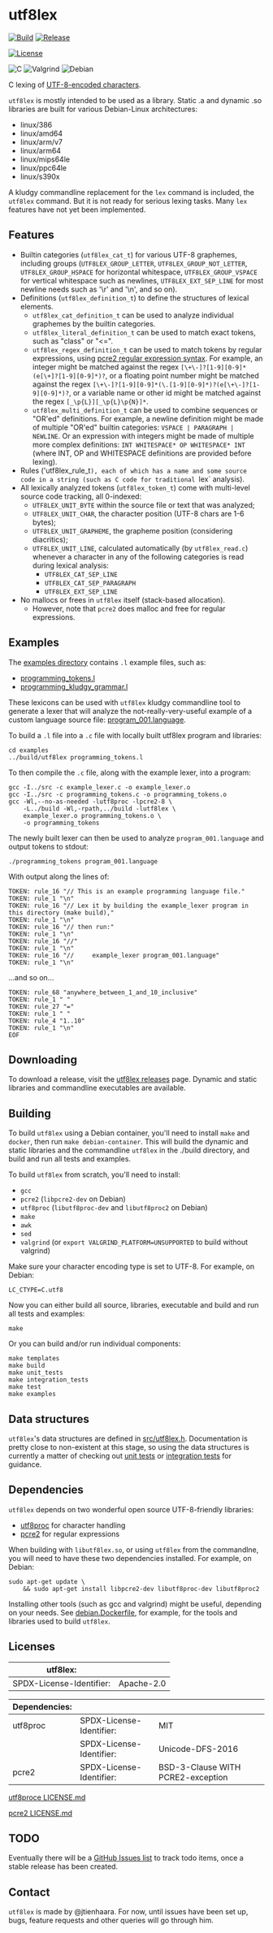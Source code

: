 # utf8lex

[![Build](https://img.shields.io/github/actions/workflow/status/jtienhaara/utf8lex/build.yaml)](https://github.com/jtienhaara/utf8lex/blob/main/.github/workflows/build.yaml)
[![Release](https://img.shields.io/github/v/release/jtienhaara/utf8lex)](https://github.com/jtienhaara/utf8lex/releases)

[![License](https://img.shields.io/github/license/jtienhaara/utf8lex)](https://github.com/jtienhaara/utf8lex/blob/main/LICENSE)

![C](https://img.shields.io/badge/c-%2300599C.svg?style=for-the-badge&logo=c&logoColor=white)
![Valgrind](https://img.shields.io/badge/Valgrind-006094?style=flat-square)
![Debian](https://img.shields.io/badge/Debian-D70A53?style=for-the-badge&logo=debian&logoColor=white)


C lexing of [UTF-8-encoded characters](http://en.wikipedia.org/wiki/UTF-8).

`utf8lex` is mostly intended to be used as a library.  Static .a and dynamic .so
libraries are built for various Debian-Linux architectures:

- linux/386
- linux/amd64
- linux/arm/v7
- linux/arm64
- linux/mips64le
- linux/ppc64le
- linux/s390x

A kludgy commandline replacement for the `lex` command is included,
the `utf8lex` command.  But it is not ready for serious lexing tasks.
Many `lex` features have not yet been implemented.


## Features

- Builtin categories (`utf8lex_cat_t`) for various UTF-8 graphemes,
  including groups (`UTF8LEX_GROUP_LETTER`, `UTF8LEX_GROUP_NOT_LETTER`,
  `UTF8LEX_GROUP_HSPACE` for horizontal whitespace,
  `UTF8LEX_GROUP_VSPACE` for vertical whitespace such as newlines,
  `UTF8LEX_EXT_SEP_LINE` for most newline needs such as '\r' and '\n',
  and so on).
- Definitions (`utf8lex_definition_t`) to define the structures
  of lexical elements.
  - `utf8lex_cat_definition_t` can be used to analyze individual graphemes
    by the builtin categories.
  - `utf8lex_literal_definition_t` can be used to match exact tokens,
    such as "class" or "<=".
  - `utf8lex_regex_definition_t` can be used to match tokens
    by regular expressions, using
    [pcre2 regular expression syntax](https://pcre2project.github.io/pcre2/doc/pcre2syntax/).
    For example, an integer might be matched against the regex
    `[\+\-]?[1-9][0-9]*(e[\+]?[1-9][0-9]*)?`, or a floating point number
    might be matched against the regex
    `[\+\-]?[1-9][0-9]*(\.[1-9][0-9]*)?(e[\+\-]?[1-9][0-9]*)?`,
    or a variable name or other id might be matched against the regex
    `[_\p{L}][_\p{L}\p{N}]*`.
  - `utf8lex_multi_definition_t` can be used to combine sequences or
    "OR'ed" definitions.  For example, a newline definition might be made of
    multiple "OR'ed" builtin categories: `VSPACE | PARAGRAPH | NEWLINE`.
    Or an expression with integers might be made of multiple more complex
    definitions: `INT WHITESPACE* OP WHITESPACE* INT` (where INT, OP
    and WHITESPACE definitions are provided before lexing).
- Rules ('utf8lex_rule_t`), each of which has a name and some source code
  in a string (such as C code for traditional `lex` analysis).
- All lexically analyzed tokens (`utf8lex_token_t`) come with multi-level
  source code tracking, all 0-indexed:
  - `UTF8LEX_UNIT_BYTE` within the source file or text that was analyzed;
  - `UTF8LEX_UNIT_CHAR`, the character position (UTF-8 chars are 1-6 bytes);
  - `UTF8LEX_UNIT_GRAPHEME`, the grapheme position (considering diacritics);
  - `UTF8LEX_UNIT_LINE`, calculated automatically (by `utf8lex_read.c`)
    whenever a character in any of the following categories is read
    during lexical analysis:
    - `UTF8LEX_CAT_SEP_LINE`
    - `UTF8LEX_CAT_SEP_PARAGRAPH`
    - `UTF8LEX_EXT_SEP_LINE`
- No mallocs or frees in `utf8lex` itself (stack-based allocation).
  - However, note that `pcre2` does malloc and free for regular expressions.


## Examples

The [examples directory](examples/) contains `.l` example files, such as:

- [programming_tokens.l](examples/programming_tokens.l)
- [programming_kludgy_grammar.l](examples/programming_kludgy_grammar.l)

These lexicons can be used with `utf8lex` kludgy commandline tool
to generate a lexer that will analyze the not-really-very-useful
example of a custom language source file:
[program_001.language](examples/program_001.language).

To build a `.l` file into a `.c` file with locally built utf8lex program
and libraries:

```shell
cd examples
../build/utf8lex programming_tokens.l
```

To then compile the `.c` file, along with the example lexer, into a program:

```shell
gcc -I../src -c example_lexer.c -o example_lexer.o
gcc -I../src -c programming_tokens.c -o programming_tokens.o
gcc -Wl,--no-as-needed -lutf8proc -lpcre2-8 \
    -L../build -Wl,-rpath,../build -lutf8lex \
    example_lexer.o programming_tokens.o \
    -o programming_tokens
```

The newly built lexer can then be used to analyze `program_001.language`
and output tokens to stdout:

```shell
./programming_tokens program_001.language
```

With output along the lines of:

```
TOKEN: rule_16 "// This is an example programming language file."
TOKEN: rule_1 "\n"
TOKEN: rule_16 "// Lex it by building the example_lexer program in this directory (make build),"
TOKEN: rule_1 "\n"
TOKEN: rule_16 "// then run:"
TOKEN: rule_1 "\n"
TOKEN: rule_16 "//"
TOKEN: rule_1 "\n"
TOKEN: rule_16 "//     example_lexer program_001.language"
TOKEN: rule_1 "\n"
```
...and so on...
```
TOKEN: rule_68 "anywhere_between_1_and_10_inclusive"
TOKEN: rule_1 " "
TOKEN: rule_27 "="
TOKEN: rule_1 " "
TOKEN: rule_4 "1..10"
TOKEN: rule_1 "\n"
EOF
```


## Downloading

To download a release, visit the
[utf8lex releases](https://github.com/jtienhaara/utf8lex/releases) page.
Dynamic and static libraries and commandline executables are available.


## Building

To build `utf8lex` using a Debian container, you'll need to install
`make` and `docker`, then run `make debian-container`.  This will
build the dynamic and static libraries and the commandline `utf8lex`
in the ./build directory, and build and run all tests and examples.

To build `utf8lex` from scratch, you'll need to install:

- `gcc`
- `pcre2` (`libpcre2-dev` on Debian)
- `utf8proc` (`libutf8proc-dev` and `libutf8proc2` on Debian)
- `make`
- `awk`
- `sed`
- `valgrind` (or `export VALGRIND_PLATFORM=UNSUPPORTED` to build without valgrind)

Make sure your character encoding type is set to UTF-8.  For example, on Debian:

`LC_CTYPE=C.utf8`

Now you can either build all source, libraries, executable and build and run
all tests and examples:

```shell
make
```

Or you can build and/or run individual components:

```shell
make templates
make build
make unit_tests
make integration_tests
make test
make examples
```


## Data structures

`utf8lex`'s data structures are defined in [src/utf8lex.h](src/utf8lex.h).
Documentation is pretty close to non-existent at this stage,
so using the data structures is currently a matter of checking out
[unit tests](tests/unit) or [integration tests](tests/integration)
for guidance.


## Dependencies

`utf8lex` depends on two wonderful open source UTF-8-friendly libraries:

- [utf8proc](https://github.com/JuliaStrings/utf8proc) for character handling
- [pcre2](https://github.com/PCRE2Project/pcre2) for regular expressions

When building with `libutf8lex.so`, or using `utf8lex` from the commandlne,
you will need to have these two dependencies installed.  For example, on Debian:

```shell
sudo apt-get update \
    && sudo apt-get install libpcre2-dev libutf8proc-dev libutf8proc2
```

Installing other tools (such as gcc and valgrind) might be useful,
depending on your needs.  See [debian.Dockerfile](debian.Dockerfile),
for example, for the tools and libraries used to build `utf8lex`.


## Licenses

| utf8lex:                 |            |
|--------------------------|------------|
| SPDX-License-Identifier: | Apache-2.0 |

| Dependencies: |                          |                                   |
|---------------|--------------------------|-----------------------------------|
| utf8proc      | SPDX-License-Identifier: | MIT                               |
|               | SPDX-License-Identifier: | Unicode-DFS-2016	               |
| pcre2         | SPDX-License-Identifier: | BSD-3-Clause WITH PCRE2-exception |

[utf8proce LICENSE.md](https://github.com/JuliaStrings/utf8proc/blob/master/LICENSE.md)

[pcre2 LICENSE.md](https://github.com/PCRE2Project/pcre2/blob/master/LICENCE.md)


## TODO

Eventually there will be a [GitHub Issues list](https://github.com/jtienhaara/utf8lex/issues) to track todo items, once a stable release has been created.


## Contact

`utf8lex` is made by @jtienhaara.  For now, until issues have been set up,
bugs, feature requests and other queries will go through him.

